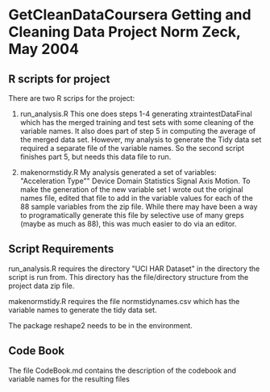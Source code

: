 GetCleanDataCoursera
Getting and Cleaning Data Project
Norm Zeck, May 2004
========================================================

R scripts for project
--------------------------------------------------------

There are two R scrips for the project:
1. run_analysis.R  This one does steps 1-4 generating xtraintestDataFinal which has the merged training and test sets with some cleaning of the variable names.  It also does part of step 5 in computing the average of the merged data set.  However, my analysis to generate the Tidy data set required a separate file of the variable names.  So the second script finishes part 5, but needs this data file to run.

2. makenormstidy.R  My analysis generated a set of variables:  "Acceleration Type""  Device	Domain	Statistics	Signal	Axis	Motion.  To make the generation of the new variable set I wrote out the original names file, edited that file to add in the variable values for each of the 88 sample variables from the zip file.  While there may have been a way to programatically generate this file by selective use of many greps (maybe as much as 88), this was much easier to do via an editor.  
 
Script Requirements
--------------------------------------------------------
run_analysis.R  requires the directory  "UCI HAR Dataset" in the directory the script is run from.  This directory has the file/directory structure from the project data zip file.

makenormstidy.R requires the file normstidynames.csv which has the variable names to generate the tidy data set.

The package reshape2 needs to be in the environment.  

Code Book
-------------------------------------------------------
The file CodeBook.md contains the description of the codebook and variable names for the resulting files

